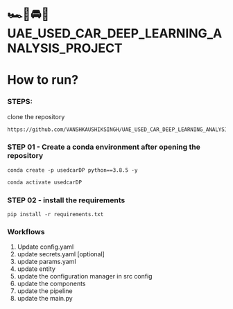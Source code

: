 # 🏎️🚗🚘🚙UAE_USED_CAR_DEEP_LEARNING_ANALYSIS_PROJECT



# How to run?

### STEPS:

clone the repository

```bash
https://github.com/VANSHKAUSHIKSINGH/UAE_USED_CAR_DEEP_LEARNING_ANALYSIS_PROJECT/tree/main
```

### STEP 01 - Create a conda environment after opening the repository


```bash/(cmd terminal in vscode)
conda create -p usedcarDP python==3.8.5 -y
```

```bash
conda activate usedcarDP
```



### STEP 02 - install the requirements

```bash/cmd/(cmd terminal in vscode)
pip install -r requirements.txt
```


### Workflows

1. Update config.yaml
2. update secrets.yaml [optional]
3. update params.yaml
4. update entity
5. update the configuration manager in src config
6. update the components
7. update the pipeline
8. update the main.py
